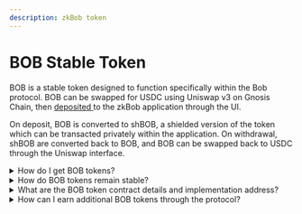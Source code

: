 ```yaml
---
description: zkBob token
---
```


# BOB Stable Token

BOB is a stable token designed to function specifically within the Bob protocol. BOB can be swapped for USDC using Uniswap v3 on Gnosis Chain, then [deposited ](../zkbob-app/deposits.md)to the zkBob application through the UI.

On deposit, BOB is converted to shBOB, a shielded version of the token which can be transacted privately within the application. On withdrawal, shBOB are converted back to BOB, and BOB can be swapped back to USDC through the Uniswap interface.

<details>

<summary>How do I get BOB tokens?</summary>

Using Uniswap v3 on Gnosis Chain, users can swap USDC on GC to BOB. As with other ERC-20 based tokens, BOB can also be sent between chain users to any 0x address.&#x20;

shBOB can only be transferred within the zkBOB protocol, and should not be sent to an 0x address.\
\
_More details coming soon._

</details>

<details>

<summary>How do BOB tokens remain stable?</summary>

BOB tokens are pre-minted and paired with an existing stable token (USDC) on Uniswap V3. Uniswap v3 features the ability to set a range for the exchange rate and provide concentrated liquidity for the pair, resulting in very limited slippage to the USDC peg.

</details>

<details>

<summary>What are the BOB token contract details and implementation address?</summary>

BOB tokens are initially deployed on Polygon.  _Address TBD_

Basic BOB token attributes:

* ERC20-based fungible tokens
* Upgradeable & Mintable (note upgradeability account and minting account must never be the same account)
* Meta-transaction support
* EIP677 support for `transferAndCall` functionality
* Address block list capability (similar to USDC)
* Recovery function(s) for lost/mis-sent tokens

_More Info Coming Soon_

</details>

<details>

<summary>How can I earn additional BOB tokens through the protocol?</summary>

This is not yet possible, but will be activated in the next version. An auction mechanism is in development where users can bid on BOB rewards earned from LP positions, compounding, and lost tokens.\
\
&#x20;_Auction details coming soon._

</details>
